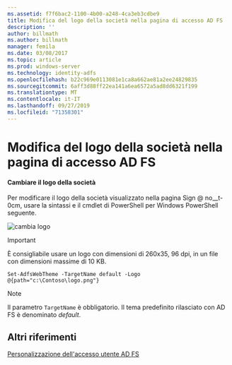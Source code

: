 ```yaml
---
ms.assetid: f7f6bac2-1100-4b00-a248-4ca3eb3cdbe9
title: Modifica del logo della società nella pagina di accesso AD FS
description: ''
author: billmath
ms.author: billmath
manager: femila
ms.date: 03/08/2017
ms.topic: article
ms.prod: windows-server
ms.technology: identity-adfs
ms.openlocfilehash: b22c969e0113081e1ca8a662ae81a2ee24829835
ms.sourcegitcommit: 6aff3d88ff22ea141a6ea6572a5ad8dd6321f199
ms.translationtype: MT
ms.contentlocale: it-IT
ms.lasthandoff: 09/27/2019
ms.locfileid: "71358301"
---
```

# <a name="changing-the-company-logo-on-the-ad-fs-sign-in-page"></a>Modifica del logo della società nella pagina di accesso AD FS

#### <a name="change-company-logo"></a>Cambiare il logo della società  
Per modificare il logo della società visualizzato nella pagina Sign @ no__t-0cm, usare la sintassi e il cmdlet di PowerShell per Windows PowerShell seguente.  

![cambia logo](media/AD-FS-user-sign-in-customization/ADFS_Blue_Custom2.png)
  
> [!IMPORTANT]  
> È consigliabile usare un logo con dimensioni di 260x35, 96 dpi, in un file con dimensioni massime di 10 KB.  
  
    
    Set-AdfsWebTheme -TargetName default -Logo @{path="c:\Contoso\logo.png"}  

  
> [!NOTE]  
> Il parametro `TargetName` è obbligatorio. Il tema predefinito rilasciato con AD FS è denominato *default*.  

## <a name="additional-references"></a>Altri riferimenti 
[Personalizzazione dell'accesso utente AD FS](AD-FS-user-sign-in-customization.md)  

